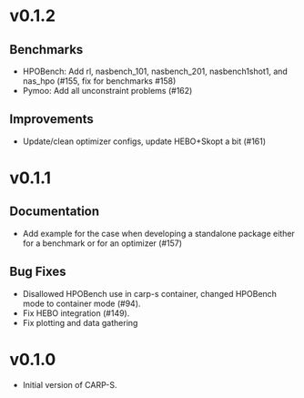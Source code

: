 # v0.1.2

## Benchmarks
- HPOBench: Add rl, nasbench_101, nasbench_201, nasbench1shot1, and nas_hpo (#155, fix for benchmarks #158)
- Pymoo: Add all unconstraint problems (#162)

## Improvements
- Update/clean optimizer configs, update HEBO+Skopt a bit (#161)

# v0.1.1

## Documentation
- Add example for the case when developing a standalone package either for a benchmark or for an optimizer (#157)

## Bug Fixes
- Disallowed HPOBench use in carp-s container, changed HPOBench mode to container mode (#94).
- Fix HEBO integration (#149).
- Fix plotting and data gathering

# v0.1.0

- Initial version of CARP-S.